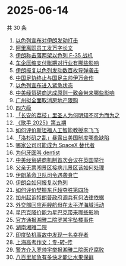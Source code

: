 # 2025-06-14

共 30 条

<!-- BEGIN -->
<!-- 最后更新时间 Sat Jun 14 2025 21:28:08 GMT+0800 (China Standard Time) -->

1. [以色列宣布对伊朗发动打击](https://www.zhihu.com/search?q=%E4%BB%A5%E8%89%B2%E5%88%97%E5%AE%A3%E5%B8%83%E5%AF%B9%E4%BC%8A%E6%9C%97%E5%8F%91%E5%8A%A8%E6%89%93%E5%87%BB)
1. [阿里离职员工发万字长文](https://www.zhihu.com/search?q=%E9%98%BF%E9%87%8C%E7%A6%BB%E8%81%8C%E5%91%98%E5%B7%A5%E5%8F%91%E4%B8%87%E5%AD%97%E9%95%BF%E6%96%87)
1. [伊朗称击落两架以色列 F-35 战机](https://www.zhihu.com/search?q=%E4%BC%8A%E6%9C%97%E7%A7%B0%E5%87%BB%E8%90%BD%E4%B8%A4%E6%9E%B6%E4%BB%A5%E8%89%B2%E5%88%97%20F-35%20%E6%88%98%E6%9C%BA)
1. [车企压缩支付账期对行业有哪些影响](https://www.zhihu.com/search?q=%E8%BD%A6%E4%BC%81%E5%8E%8B%E7%BC%A9%E6%94%AF%E4%BB%98%E8%B4%A6%E6%9C%9F%E5%AF%B9%E8%A1%8C%E4%B8%9A%E6%9C%89%E5%93%AA%E4%BA%9B%E5%BD%B1%E5%93%8D)
1. [伊朗报复以色列发动数百枚导弹袭击](https://www.zhihu.com/search?q=%E4%BC%8A%E6%9C%97%E6%8A%A5%E5%A4%8D%E4%BB%A5%E8%89%B2%E5%88%97%E5%8F%91%E5%8A%A8%E6%95%B0%E7%99%BE%E6%9E%9A%E5%AF%BC%E5%BC%B9%E8%A2%AD%E5%87%BB)
1. [中国足协终止与国足主帅伊万合作](https://www.zhihu.com/search?q=%E4%B8%AD%E5%9B%BD%E8%B6%B3%E5%8D%8F%E7%BB%88%E6%AD%A2%E4%B8%8E%E5%9B%BD%E8%B6%B3%E4%B8%BB%E5%B8%85%E4%BC%8A%E4%B8%87%E5%90%88%E4%BD%9C)
1. [以色列宣布进入紧急状态](https://www.zhihu.com/search?q=%E4%BB%A5%E8%89%B2%E5%88%97%E5%AE%A3%E5%B8%83%E8%BF%9B%E5%85%A5%E7%B4%A7%E6%80%A5%E7%8A%B6%E6%80%81)
1. [中美经贸磋商达成原则一致会带来哪些影响](https://www.zhihu.com/search?q=%E4%B8%AD%E7%BE%8E%E7%BB%8F%E8%B4%B8%E7%A3%8B%E5%95%86%E8%BE%BE%E6%88%90%E5%8E%9F%E5%88%99%E4%B8%80%E8%87%B4%E4%BC%9A%E5%B8%A6%E6%9D%A5%E5%93%AA%E4%BA%9B%E5%BD%B1%E5%93%8D)
1. [广州拟全面取消房地产限购](https://www.zhihu.com/search?q=%E5%B9%BF%E5%B7%9E%E6%8B%9F%E5%85%A8%E9%9D%A2%E5%8F%96%E6%B6%88%E6%88%BF%E5%9C%B0%E4%BA%A7%E9%99%90%E8%B4%AD)
1. [四六级](https://www.zhihu.com/search?q=%E5%9B%9B%E5%85%AD%E7%BA%A7)
1. [「长安的荔枝」里圣人为何明知不可为而为之](https://www.zhihu.com/search?q=%E3%80%8C%E9%95%BF%E5%AE%89%E7%9A%84%E8%8D%94%E6%9E%9D%E3%80%8D%E9%87%8C%E5%9C%A3%E4%BA%BA%E4%B8%BA%E4%BD%95%E6%98%8E%E7%9F%A5%E4%B8%8D%E5%8F%AF%E4%B8%BA%E8%80%8C%E4%B8%BA%E4%B9%8B)
1. [《歌手 2025》第五期](https://www.zhihu.com/search?q=%E3%80%8A%E6%AD%8C%E6%89%8B%202025%E3%80%8B%E7%AC%AC%E4%BA%94%E6%9C%9F)
1. [如何评价斯坦福人工智能教授李飞飞](https://www.zhihu.com/search?q=%E5%A6%82%E4%BD%95%E8%AF%84%E4%BB%B7%E6%96%AF%E5%9D%A6%E7%A6%8F%E4%BA%BA%E5%B7%A5%E6%99%BA%E8%83%BD%E6%95%99%E6%8E%88%E6%9D%8E%E9%A3%9E%E9%A3%9E)
1. [「洛杉矶之乱」暴露出美国制度哪些缺陷](https://www.zhihu.com/search?q=%E3%80%8C%E6%B4%9B%E6%9D%89%E7%9F%B6%E4%B9%8B%E4%B9%B1%E3%80%8D%E6%9A%B4%E9%9C%B2%E5%87%BA%E7%BE%8E%E5%9B%BD%E5%88%B6%E5%BA%A6%E5%93%AA%E4%BA%9B%E7%BC%BA%E9%99%B7)
1. [哪家公司可能成为 SpaceX 替代者](https://www.zhihu.com/search?q=%E5%93%AA%E5%AE%B6%E5%85%AC%E5%8F%B8%E5%8F%AF%E8%83%BD%E6%88%90%E4%B8%BA%20SpaceX%20%E6%9B%BF%E4%BB%A3%E8%80%85)
1. [为何牙医叫 dentist](https://www.zhihu.com/search?q=%E4%B8%BA%E4%BD%95%E7%89%99%E5%8C%BB%E5%8F%AB%20dentist)
1. [中美经贸磋商机制首次会议在英国举行](https://www.zhihu.com/search?q=%E4%B8%AD%E7%BE%8E%E7%BB%8F%E8%B4%B8%E7%A3%8B%E5%95%86%E6%9C%BA%E5%88%B6%E9%A6%96%E6%AC%A1%E4%BC%9A%E8%AE%AE%E5%9C%A8%E8%8B%B1%E5%9B%BD%E4%B8%BE%E8%A1%8C)
1. [父亲无票闯景区接病儿景区该如何处理](https://www.zhihu.com/search?q=%E7%88%B6%E4%BA%B2%E6%97%A0%E7%A5%A8%E9%97%AF%E6%99%AF%E5%8C%BA%E6%8E%A5%E7%97%85%E5%84%BF%E6%99%AF%E5%8C%BA%E8%AF%A5%E5%A6%82%E4%BD%95%E5%A4%84%E7%90%86)
1. [伊朗革命卫队司令遇袭身亡](https://www.zhihu.com/search?q=%E4%BC%8A%E6%9C%97%E9%9D%A9%E5%91%BD%E5%8D%AB%E9%98%9F%E5%8F%B8%E4%BB%A4%E9%81%87%E8%A2%AD%E8%BA%AB%E4%BA%A1)
1. [伊朗会如何报复以色列](https://www.zhihu.com/search?q=%E4%BC%8A%E6%9C%97%E4%BC%9A%E5%A6%82%E4%BD%95%E6%8A%A5%E5%A4%8D%E4%BB%A5%E8%89%B2%E5%88%97)
1. [如何评价樊振东乒超夺胜第四场](https://www.zhihu.com/search?q=%E5%A6%82%E4%BD%95%E8%AF%84%E4%BB%B7%E6%A8%8A%E6%8C%AF%E4%B8%9C%E4%B9%92%E8%B6%85%E5%A4%BA%E8%83%9C%E7%AC%AC%E5%9B%9B%E5%9C%BA)
1. [加州起诉特朗普政府调兵有何法律依据](https://www.zhihu.com/search?q=%E5%8A%A0%E5%B7%9E%E8%B5%B7%E8%AF%89%E7%89%B9%E6%9C%97%E6%99%AE%E6%94%BF%E5%BA%9C%E8%B0%83%E5%85%B5%E6%9C%89%E4%BD%95%E6%B3%95%E5%BE%8B%E4%BE%9D%E6%8D%AE)
1. [外交部回应两艘航母在太平洋海域活动](https://www.zhihu.com/search?q=%E5%A4%96%E4%BA%A4%E9%83%A8%E5%9B%9E%E5%BA%94%E4%B8%A4%E8%89%98%E8%88%AA%E6%AF%8D%E5%9C%A8%E5%A4%AA%E5%B9%B3%E6%B4%8B%E6%B5%B7%E5%9F%9F%E6%B4%BB%E5%8A%A8)
1. [星巴克降价能为星巴克带来哪些影响](https://www.zhihu.com/search?q=%E6%98%9F%E5%B7%B4%E5%85%8B%E9%99%8D%E4%BB%B7%E8%83%BD%E4%B8%BA%E6%98%9F%E5%B7%B4%E5%85%8B%E5%B8%A6%E6%9D%A5%E5%93%AA%E4%BA%9B%E5%BD%B1%E5%93%8D)
1. [官方通报湘雅二院罗某宇坠楼事件](https://www.zhihu.com/search?q=%E5%AE%98%E6%96%B9%E9%80%9A%E6%8A%A5%E6%B9%98%E9%9B%85%E4%BA%8C%E9%99%A2%E7%BD%97%E6%9F%90%E5%AE%87%E5%9D%A0%E6%A5%BC%E4%BA%8B%E4%BB%B6)
1. [湖南湘雅二院](https://www.zhihu.com/search?q=%E6%B9%96%E5%8D%97%E6%B9%98%E9%9B%85%E4%BA%8C%E9%99%A2)
1. [印度坠机事故中发现一名幸存者](https://www.zhihu.com/search?q=%E5%8D%B0%E5%BA%A6%E5%9D%A0%E6%9C%BA%E4%BA%8B%E6%95%85%E4%B8%AD%E5%8F%91%E7%8E%B0%E4%B8%80%E5%90%8D%E5%B9%B8%E5%AD%98%E8%80%85)
1. [上海高考作文：专-转-传](https://www.zhihu.com/search?q=%E4%B8%8A%E6%B5%B7%E9%AB%98%E8%80%83%E4%BD%9C%E6%96%87%EF%BC%9A%E4%B8%93-%E8%BD%AC-%E4%BC%A0)
1. [警方介入罗帅宇举报湘雅二院医疗腐败](https://www.zhihu.com/search?q=%E8%AD%A6%E6%96%B9%E4%BB%8B%E5%85%A5%E7%BD%97%E5%B8%85%E5%AE%87%E4%B8%BE%E6%8A%A5%E6%B9%98%E9%9B%85%E4%BA%8C%E9%99%A2%E5%8C%BB%E7%96%97%E8%85%90%E8%B4%A5)
1. [八百里加急有多快才能让水果保鲜](https://www.zhihu.com/search?q=%E5%85%AB%E7%99%BE%E9%87%8C%E5%8A%A0%E6%80%A5%E6%9C%89%E5%A4%9A%E5%BF%AB%E6%89%8D%E8%83%BD%E8%AE%A9%E6%B0%B4%E6%9E%9C%E4%BF%9D%E9%B2%9C)

<!-- END -->
